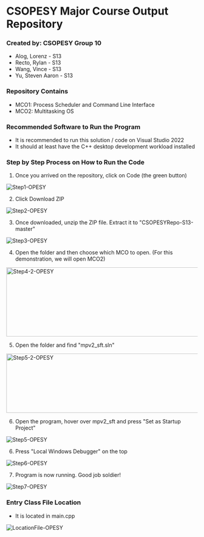 # CSOPESY Major Course Output Repository
### Created by: CSOPESY Group 10
- Alog, Lorenz - S13
- Recto, Rylan - S13
- Wang, Vince - S13
- Yu, Steven Aaron - S13

### Repository Contains
- MCO1: Process Scheduler and Command Line Interface
- MCO2: Multitasking OS

### Recommended Software to Run the Program
- It is recommended to run this solution / code on Visual Studio 2022
- It should at least have the C++ desktop development workload installed 

### Step by Step Process on How to Run the Code
1. Once you arrived on the repository, click on Code (the green button)

![Step1-OPESY](https://github.com/user-attachments/assets/ff463a12-19db-4ad0-bb7e-f6c5344e5497)
  
2. Click Download ZIP

![Step2-OPESY](https://github.com/user-attachments/assets/5d2f7dac-c303-4e20-98c6-e0fc13b4d1ec)

3. Once downloaded, unzip the ZIP file. Extract it to "CSOPESYRepo-S13-master"

![Step3-OPESY](https://github.com/user-attachments/assets/e1497455-e808-4a14-b868-ec7e97e46204)

4. Open the folder and then choose which MCO to open. (For this demonstration, we will open MCO2)

<img width="925" height="182" alt="Step4-2-OPESY" src="https://github.com/user-attachments/assets/ad0c9a7c-90b8-4dca-abd7-b7d196c2d383" />

5. Open the folder and find "mpv2_sft.sln"

<img width="918" height="156" alt="Step5-2-OPESY" src="https://github.com/user-attachments/assets/bb7f6d55-4dee-495d-b815-91bd8d1252d3" />

6. Open the program, hover over mpv2_sft and press "Set as Startup Project"

![Step5-OPESY](https://github.com/user-attachments/assets/161d16fe-3738-45ca-a3de-6f3796ac31cd)

6. Press "Local Windows Debugger" on the top

![Step6-OPESY](https://github.com/user-attachments/assets/bcd1ec1d-e551-405e-9446-c9d670a7a555)

7. Program is now running. Good job soldier!

![Step7-OPESY](https://github.com/user-attachments/assets/bec3cb31-0e14-4fef-9572-d97400bcfee2)


### Entry Class File Location
- It is located in main.cpp

![LocationFile-OPESY](https://github.com/user-attachments/assets/33190612-4ccd-4100-a9ed-cf4a52d0bbf3)






